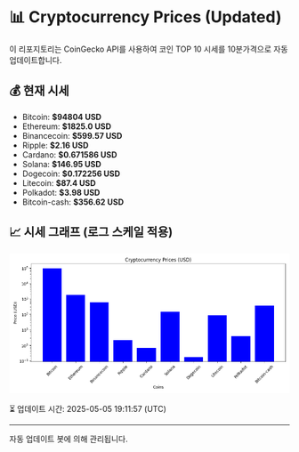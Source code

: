 
# 📊 Cryptocurrency Prices (Updated)

이 리포지토리는 CoinGecko API를 사용하여 코인 TOP 10 시세를 10분가격으로 자동 업데이트합니다.

## 💰 현재 시세
- Bitcoin: **$94804 USD**
- Ethereum: **$1825.0 USD**
- Binancecoin: **$599.57 USD**
- Ripple: **$2.16 USD**
- Cardano: **$0.671586 USD**
- Solana: **$146.95 USD**
- Dogecoin: **$0.172256 USD**
- Litecoin: **$87.4 USD**
- Polkadot: **$3.98 USD**
- Bitcoin-cash: **$356.62 USD**

## 📈 시세 그래프 (로그 스케일 적용)
![Crypto Prices](crypto_prices.png)

⏳ 업데이트 시간: 2025-05-05 19:11:57 (UTC)

---
자동 업데이트 봇에 의해 관리됩니다.
